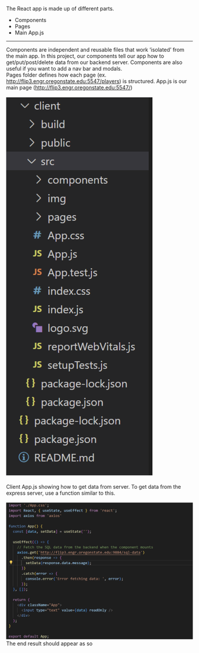 The React app is made up of different parts. 
* Components
* Pages
* Main App.js <br>
___
Components are independent and reusable files that work ‘isolated’ from the main app. In this project, our components tell our app how to get/put/post/delete data from our backend server. Components are also useful if you want to add a nav bar and modals. <br>
Pages folder defines how each page (ex. http://flip3.engr.oregonstate.edu:5547/players) is structured. App.js is our main page (http://flip3.engr.oregonstate.edu:5547/)<br><br>
![app.js file](https://github.com/scott5Tots/react-starter-app/blob/main/Step%203/assets/Src.png)<br><br>
Client App.js showing how to get data from server. To get data from the express server, use a function similar to this.<br><br>
![app.js file](https://github.com/scott5Tots/react-starter-app/blob/main/Step%203/assets/Client%20app.png)<br>
The end result should appear as so<br>
